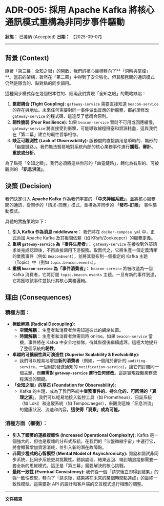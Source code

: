 # ADR-005: 採用 Apache Kafka 將核心通訊模式重構為非同步事件驅動

**狀態：** 已接納 (Accepted)
**日期：** 【2025-09-07】

---

## 背景 (Context)

隨著「第三幕：全知之眼」的開啟，我們的核心目標轉向了**「洞察與掌控」**。當前的架構，雖然在「第二幕」中得到了安全強化，但其服務間的通訊模式仍然是隱含的、點對點的同步調用。

這種同步模式存在幾個根本性的、阻礙我們實現「全知之眼」的戰略缺陷：

1.  **緊密耦合 (Tight Coupling):** `gateway-service` 需要直接知道 `beacon-service` 的存在與地址。未來任何需要對同一事件做出反應的新服務，都必須修改 `gateway-service` 的程式碼，這違反了低耦合原則。
2.  **韌性脆弱 (Poor Resilience):** 如果 `beacon-service` 暫時不可用或回應緩慢，`gateway-service` 將直接受到衝擊，可能導致線程阻塞和資源耗盡，這與我們在「第二幕」建立的韌性哲學相悖。
3.  **缺乏可觀測性 (Lack of Observability):** 服務間的直接調用是瞬時的、無形的「幽靈鏈路」。我們無法輕易地對系統內部的核心業務事件進行**攔截、審計、重放或分析**。

為了點亮「全知之眼」，我們必須將這些無形的「幽靈鏈路」，轉化為有形的、可被觀測的 **「訊息洪流」**。

## 決策 (Decision)

我們決定引入 **Apache Kafka** 作為我們宇宙的 **「中央神經系統」**，並將核心服務間的通訊，從同步的「請求-回應」模式，重構為非同步的 **「發布-訂閱」** 事件驅動模式。

具體的實施策略如下：

1.  **引入 Kafka 作為消息 middleware：** 我們將在 `docker-compose.yml` 中，正式添加 Apache Kafka 及其相關依賴（如 KRaft/Zookeeper）的服務定義。
2.  **重構 `gateway-service` 為「事件生產者」：** `gateway-service` 在接收到外部請求並完成認證後，不再直接調用下游服務。取而代之，它將生產一個定義清晰的業務事件（例如 `BeaconEvent`），並將其發布到一個指定的 Kafka 主題（Topic）中（例如 `topic.beacon.events`）。
3.  **重構 `beacon-service` 為「事件消費者」：** `beacon-service` 將被改造為一個 Kafka 消費者，它將訂閱 `topic.beacon.events` 主題。一旦有新的事件到達，它將獲取該事件並執行其核心業務邏輯。

## 理由 (Consequences)

### 積極方面：

*   **極致解耦 (Radical Decoupling):**
    *   **空間解耦：** 生產者和消費者無需知道彼此的網絡位置。
    *   **時間解耦：** 生產者和消費者無需同時 online。如果 `beacon-service` 當機，事件將在 Kafka 中安全地排隊，待其恢復後繼續處理。這極大地提升了整個系統的**韌性**。
*   **卓越的可擴展性與可演進性 (Superior Scalability & Evolvability):**
    *   我們可以輕易地增加**新的消費者**（例如，一個用於審計的 `auditing-service`，一個用於發送通知的 `notification-service`），讓它們訂閱同一個主題，而**無需對 `gateway-service` 進行任何修改**。這是實現複雜業務流程演進的關鍵。
*   **「全知之眼」的基石 (Foundation for Observability):**
    *   Kafka 的主題，成為了我們系統中**業務事件的、持久化的、可回溯的「真理之源」**。我們可以輕易地接入監控工具（如 Prometheus）、日誌系統（如 Loki）和追蹤系統（如 Tempo/Jaeger），來觀測這條「訊息洪流」的健康狀況、流速和內容。**這使得「洞察」成為可能。**

### 消極方面（權衡）：

*   **引入了顯著的運維複雜性 (Increased Operational Complexity):** Kafka 是一個強大的、但也是複雜的分布式系統。在我們的「沙盤微縮宇宙」中運行它，將會顯著增加資源消耗，並引入新的潛在故障點。
*   **非同步程式的心智模型 (Mental Model of Asynchronicity):** 開發和調試非同步系統，比同步系統更具挑戰性。錯誤處理、結果返回、端到端追蹤都需要一套全新的思維模式。這正是「第三幕」需要解決的核心挑戰。
*   **最終一致性 (Eventual Consistency):** 我們從一個「請求後立即得到結果」的強一致性模型，轉向了「請求後，結果將在未來的某個時間點達成」的最終一致性模型。這需要對 API 的設計和客戶端的交互模式進行相應的調整。

---
**文件結束**